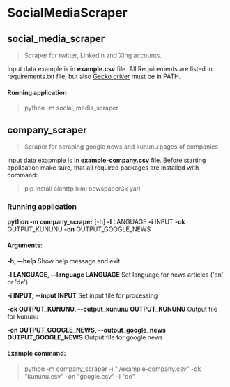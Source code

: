 # SocialMediaScraper

## social_media_scraper

> Scraper for twitter, LinkedIn and Xing accounts.

Input data example is in __example.csv__ file.
All Requirements are listed in requirements.txt file, but also [Gecko driver](https://github.com/mozilla/geckodriver/releases) must be in PATH.
#### Running application
> python -m social_media_scraper

## company_scraper

> Scraper for scraping google news and kununu pages of companies

Input data exapmple is in __example-company.csv__ file.
Before starting application make sure, that all required packages are installed with command:
> pip install aiohttp lxml newspaper3k yarl

### Running application

__python -m company_scraper__ [-h] __-l__ LANGUAGE __-i__ INPUT __-ok__ OUTPUT_KUNUNU __-on__ OUTPUT_GOOGLE_NEWS

#### Arguments:
  __-h, --help__
  Show help message and exit

  __-l LANGUAGE, --language LANGUAGE__
  Set language for news articles ('en' or 'de')

  __-i INPUT, --input INPUT__
  Set input file for processing

  __-ok OUTPUT_KUNUNU, --output_kununu OUTPUT_KUNUNU__
  Output file for kununu

  __-on OUTPUT_GOOGLE_NEWS, --output_google_news OUTPUT_GOOGLE_NEWS__
  Output file for google news

#### Example command:

> python -m company_scraper -i "./example-company.csv" -ok "kununu.csv" -on "google.csv" -l "de"